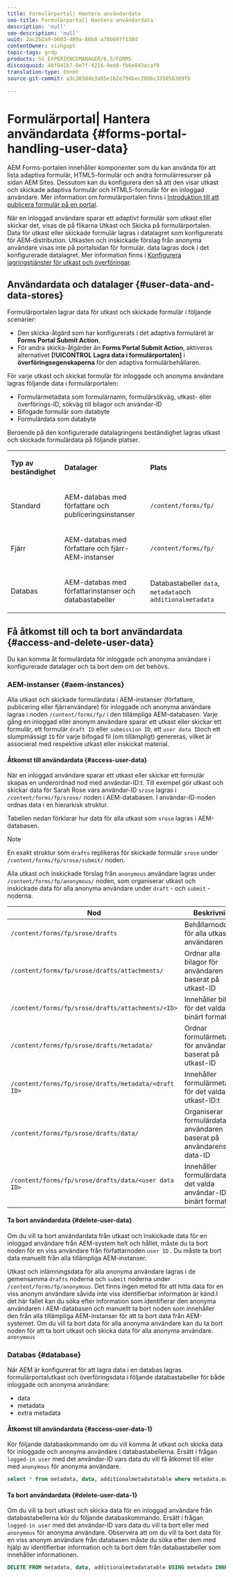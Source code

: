 ```yaml
---
title: Formulärportal| Hantera användardata
seo-title: Formulärportal| Hantera användardata
description: 'null'
seo-description: 'null'
uuid: 2ac2b2a9-b603-489a-86b8-a78b697f130d
contentOwner: vishgupt
topic-tags: grdp
products: SG_EXPERIENCEMANAGER/6.5/FORMS
discoiquuid: 48f841b7-0e7f-4216-9ee8-fb6e843acaf0
translation-type: tm+mt
source-git-commit: a3c303d4e3a85e1b2e794bec2006c335056309fb

---
```



# Formulärportal| Hantera användardata {#forms-portal-handling-user-data}

AEM Forms-portalen innehåller komponenter som du kan använda för att lista adaptiva formulär, HTML5-formulär och andra formulärresurser på sidan AEM Sites. Dessutom kan du konfigurera den så att den visar utkast och skickade adaptiva formulär och HTML5-formulär för en inloggad användare. Mer information om formulärportalen finns i [Introduktion till att publicera formulär på en portal](/help/forms/using/introduction-publishing-forms.md).

När en inloggad användare sparar ett adaptivt formulär som utkast eller skickar det, visas de på flikarna Utkast och Skicka på formulärportalen. Data för utkast eller skickade formulär lagras i datalagret som konfigurerats för AEM-distribution. Utkasten och inskickade förslag från anonyma användare visas inte på portalsidan för formulär. data lagras dock i det konfigurerade datalagret. Mer information finns i [Konfigurera lagringstjänster för utkast och överföringar](/help/forms/using/configuring-draft-submission-storage.md).

## Användardata och datalager {#user-data-and-data-stores}

Formulärportalen lagrar data för utkast och skickade formulär i följande scenarier:

* Den skicka-åtgärd som har konfigurerats i det adaptiva formuläret är **Forms Portal Submit Action**.
* För andra skicka-åtgärder än **Forms Portal Submit Action**, aktiveras alternativet **[!UICONTROL Lagra data i formulärportalen]** i **överföringsegenskaperna** för den adaptiva formulärbehållaren.

För varje utkast och skickat formulär för inloggade och anonyma användare lagras följande data i formulärportalen:

* Formulärmetadata som formulärnamn, formulärsökväg, utkast- eller överförings-ID, sökväg till bilagor och användar-ID
* Bifogade formulär som databyte
* Formulärdata som databyte

Beroende på den konfigurerade datalagringens beständighet lagras utkast och skickade formulärdata på följande platser.

<table>
 <tbody>
  <tr>
   <td><p><strong>Typ av beständighet</strong></p> </td>
   <td><p><strong>Datalager</strong></p> </td>
   <td><p><strong>Plats</strong></p> </td>
  </tr>
  <tr>
   <td><p>Standard</p> </td>
   <td><p>AEM-databas med författare och publiceringsinstanser</p> </td>
   <td><p><code>/content/forms/fp/</code></p> </td>
  </tr>
  <tr>
   <td><p>Fjärr</p> </td>
   <td><p>AEM-databas med författare och fjärr-AEM-instanser</p> </td>
   <td><p><code>/content/forms/fp/</code></p> </td>
  </tr>
  <tr>
   <td><p>Databas</p> </td>
   <td><p>AEM-databas med författarinstanser och databastabeller</p> </td>
   <td>Databastabeller <code>data</code>, <code>metadata</code>och <code>additionalmetadata</code></td>
  </tr>
 </tbody>
</table>

## Få åtkomst till och ta bort användardata {#access-and-delete-user-data}

Du kan komma åt formulärdata för inloggade och anonyma användare i konfigurerade datalager och ta bort dem om det behövs.

### AEM-instanser {#aem-instances}

Alla utkast och skickade formulärdata i AEM-instanser (författare, publicering eller fjärranvändare) för inloggade och anonyma användare lagras i noden `/content/forms/fp/` i den tillämpliga AEM-databasen. Varje gång en inloggad eller anonym användare sparar ett utkast eller skickar ett formulär, ett formulär `draft ID` eller `submission ID`, ett `user data ID`och ett slumpmässigt `ID` för varje bifogad fil (om tillämpligt) genereras, vilket är associerat med respektive utkast eller inskickat material.

#### Åtkomst till användardata {#access-user-data}

När en inloggad användare sparar ett utkast eller skickar ett formulär skapas en underordnad nod med användar-ID:t. Till exempel gör utkast och skickar data för Sarah Rose vars användar-ID `srose` lagras i `/content/forms/fp/srose/` noden i AEM-databasen. I användar-ID-noden ordnas data i en hierarkisk struktur.

Tabellen nedan förklarar hur data för alla utkast som `srose` lagras i AEM-databasen.

>[!NOTE]
>
>En exakt struktur som `drafts` replikeras för skickade formulär `srose` under `/content/forms/fp/srose/submit/` noden.
>
>Alla utkast och inskickade förslag från `anonymous` användare lagras under `/content/forms/fp/anonymous/` noden, som organiserar utkast och inskickade data för alla anonyma användare under `draft` - och `submit` -noderna.

| Nod | Beskrivning |
|---|---|
| `/content/forms/fp/srose/drafts` | Behållarnoddata för alla utkast av användaren |
| `/content/forms/fp/srose/drafts/attachments/` | Ordnar alla bilagor för användaren baserat på utkast-ID |
| `/content/forms/fp/srose/drafts/attachments/<ID>` | Innehåller bilaga för det valda ID:t i binärt format |
| `/content/forms/fp/srose/drafts/metadata/` | Ordnar formulärmetadata för användaren baserat på utkast-ID |
| `/content/forms/fp/srose/drafts/metadata/<draft ID>` | Innehåller formulärmetadata för det valda utkast-ID:t |
| `/content/forms/fp/srose/drafts/data/` | Organiserar formulärdata för användaren baserat på användarens data-ID |
| `/content/forms/fp/srose/drafts/data/<user data ID>` | Innehåller formulärdata för det valda användar-ID:t i binärt format |

#### Ta bort användardata {#delete-user-data}

Om du vill ta bort användardata från utkast och inskickade data för en inloggad användare från AEM-system helt och hållet, måste du ta bort noden för en viss användare från författarnoden `user ID` . Du måste ta bort data manuellt från alla tillämpliga AEM-instanser.

Utkast och inlämningsdata för alla anonyma användare lagras i de gemensamma `drafts` noderna och `submit` noderna under `/content/forms/fp/anonymous`. Det finns ingen metod för att hitta data för en viss anonym användare såvida inte viss identifierbar information är känd.I det här fallet kan du söka efter information som identifierar den anonyma användaren i AEM-databasen och manuellt ta bort noden som innehåller den från alla tillämpliga AEM-instanser för att ta bort data från AEM-systemet. Om du vill ta bort data för alla anonyma användare kan du ta bort noden för att ta bort utkast och skicka data för alla anonyma användare. `anonymous`

### Databas {#database}

När AEM är konfigurerat för att lagra data i en databas lagras formulärportalutkast och överföringsdata i följande databastabeller för både inloggade och anonyma användare:

* data
* metadata
* extra metadata

#### Åtkomst till användardata {#access-user-data-1}

Kör följande databaskommando om du vill komma åt utkast och skicka data för inloggade och anonyma användare i databastabellerna. Ersätt i frågan `logged-in user` med det användar-ID vars data du vill få åtkomst till eller med `anonymous` för anonyma användare.

```sql
select * from metadata, data, additionalmetadatatable where metadata.owner = 'logged-in user' and metadata.id = additionalmetadatatable.id and metadata.userdataID = data.id
```

#### Ta bort användardata {#delete-user-data-1}

Om du vill ta bort utkast och skicka data för en inloggad användare från databastabellerna kör du följande databaskommando. Ersätt i frågan `logged-in user` med det användar-ID vars data du vill ta bort eller med `anonymous` för anonyma användare. Observera att om du vill ta bort data för en viss anonym användare från databasen måste du söka efter dem med hjälp av identifierbar information och ta bort dem från databastabeller som innehåller informationen.

```sql
DELETE FROM metadata, data, additionalmetadatatable USING metadata INNER JOIN data ON metadata.userdataID = data.id INNER JOIN additionalmetadatatable ON metadata.id = additionalmetadatatable.id WHERE metadata.owner = 'logged-in user'
```

